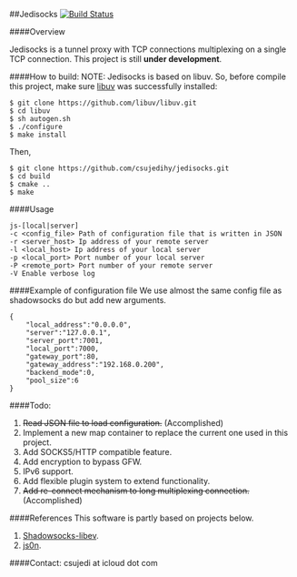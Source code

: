 ##Jedisocks [![Build Status](https://travis-ci.org/csujedihy/jedisocks.svg?branch=master)](https://travis-ci.org/csujedihy/jedisocks) 


####Overview

Jedisocks is a tunnel proxy with TCP connections multiplexing on a single TCP connection. This project is still **under development**.



####How to build:
NOTE: Jedisocks is based on libuv. So, before compile this project, make sure [libuv](https://github.com/libuv/libuv) was successfully installed:

	$ git clone https://github.com/libuv/libuv.git
	$ cd libuv
	$ sh autogen.sh
	$ ./configure
	$ make install

Then,
 
	$ git clone https://github.com/csujedihy/jedisocks.git
	$ cd build
	$ cmake ..
	$ make

####Usage
```
js-[local|server]
-c <config_file> Path of configuration file that is written in JSON
-r <server_host> Ip address of your remote server
-l <local_host> Ip address of your local server
-p <local_port> Port number of your local server
-P <remote_port> Port number of your remote server
-V Enable verbose log
```
####Example of configuration file
We use almost the same config file as shadowsocks do but add new arguments.

```
{
    "local_address":"0.0.0.0",
    "server":"127.0.0.1",
    "server_port":7001,
    "local_port":7000,
    "gateway_port":80,
    "gateway_address":"192.168.0.200",
    "backend_mode":0,
    "pool_size":6
}

```
####Todo:
1. ~~Read JSON file to load configuration.~~ (Accomplished)
2. Implement a new map container to replace the current one used in this project.
3. Add SOCKS5/HTTP compatible feature.
2. Add encryption to bypass GFW.
3. IPv6 support.
4. Add flexible plugin system to extend functionality.
5. ~~Add re-connect mechanism to long multiplexing connection.~~ (Accomplished)

####References
This software is partly based on projects below.

1. [Shadowsocks-libev](https://github.com/shadowsocks/shadowsocks-libev).
2. [js0n](https://github.com/quartzjer/js0n).

####Contact:
csujedi at icloud dot com
